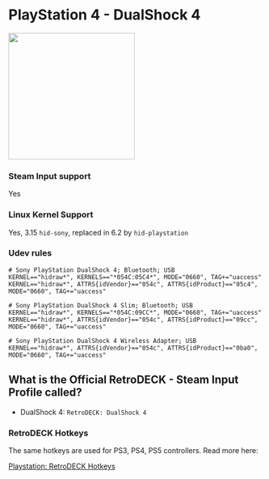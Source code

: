# PlayStation 4 - DualShock 4

<img src="../../../wiki_images/controllers/ps4-dualshock4.png" width="250">

### Steam Input support
Yes

### Linux Kernel Support
Yes, 3.15  `hid-sony`, replaced in 6.2 by `hid-playstation`

### Udev rules

```
# Sony PlayStation DualShock 4; Bluetooth; USB
KERNEL=="hidraw*", KERNELS=="*054C:05C4*", MODE="0660", TAG+="uaccess"
KERNEL=="hidraw*", ATTRS{idVendor}=="054c", ATTRS{idProduct}=="05c4", MODE="0660", TAG+="uaccess"

# Sony PlayStation DualShock 4 Slim; Bluetooth; USB
KERNEL=="hidraw*", KERNELS=="*054C:09CC*", MODE="0660", TAG+="uaccess"
KERNEL=="hidraw*", ATTRS{idVendor}=="054c", ATTRS{idProduct}=="09cc", MODE="0660", TAG+="uaccess"

# Sony PlayStation DualShock 4 Wireless Adapter; USB
KERNEL=="hidraw*", ATTRS{idVendor}=="054c", ATTRS{idProduct}=="0ba0", MODE="0660", TAG+="uaccess"
```

## What is the Official RetroDECK - Steam Input Profile called?

- DualShock 4: `RetroDECK: DualShock 4`

### RetroDECK Hotkeys

The same hotkeys are used for PS3, PS4, PS5 controllers. Read more here:

[Playstation: RetroDECK Hotkeys](playstation-hotkeys.md)
